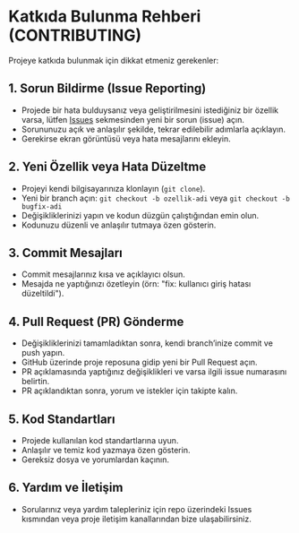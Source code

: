 # Katkıda Bulunma Rehberi (CONTRIBUTING)

Projeye katkıda bulunmak için dikkat etmeniz gerekenler:

## 1. Sorun Bildirme (Issue Reporting)

- Projede bir hata bulduysanız veya geliştirilmesini istediğiniz bir özellik varsa, lütfen [Issues](https://github.com/yegekucuk/review-app/issues) sekmesinden yeni bir sorun (issue) açın.
- Sorununuzu açık ve anlaşılır şekilde, tekrar edilebilir adımlarla açıklayın.
- Gerekirse ekran görüntüsü veya hata mesajlarını ekleyin.

## 2. Yeni Özellik veya Hata Düzeltme

- Projeyi kendi bilgisayarınıza klonlayın (`git clone`).
- Yeni bir branch açın: `git checkout -b ozellik-adi` veya `git checkout -b bugfix-adi`
- Değişikliklerinizi yapın ve kodun düzgün çalıştığından emin olun.
- Kodunuzu düzenli ve anlaşılır tutmaya özen gösterin.

## 3. Commit Mesajları

- Commit mesajlarınız kısa ve açıklayıcı olsun.
- Mesajda ne yaptığınızı özetleyin (örn: "fix: kullanıcı giriş hatası düzeltildi").

## 4. Pull Request (PR) Gönderme

- Değişikliklerinizi tamamladıktan sonra, kendi branch’inize commit ve push yapın.
- GitHub üzerinde proje reposuna gidip yeni bir Pull Request açın.
- PR açıklamasında yaptığınız değişiklikleri ve varsa ilgili issue numarasını belirtin.
- PR açıklandıktan sonra, yorum ve istekler için takipte kalın.

## 5. Kod Standartları

- Projede kullanılan kod standartlarına uyun.
- Anlaşılır ve temiz kod yazmaya özen gösterin.
- Gereksiz dosya ve yorumlardan kaçının.

## 6. Yardım ve İletişim

- Sorularınız veya yardım talepleriniz için repo üzerindeki Issues kısmından veya proje iletişim kanallarından bize ulaşabilirsiniz.
